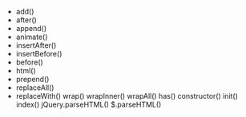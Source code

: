 - add()
- after()
- append()
- animate()
- insertAfter()
- insertBefore()
- before()
- html()
- prepend()
- replaceAll()
- replaceWith()
wrap()
wrapInner()
wrapAll()
has()
constructor()
init()
index()
jQuery.parseHTML()
$.parseHTML()